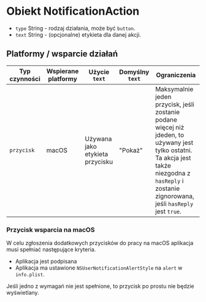 # Obiekt NotificationAction

* `type` String - rodzaj działania, może być `button`.
* `text` String - (opcjonalne) etykieta dla danej akcji.

## Platformy / wsparcie działań

| Typ czynności | Wspierane platformy | Użycie `text`                   | Domyślny `text` | Ograniczenia                                                                                                                                                                                         |
| ------------- | ------------------- | ------------------------------- | --------------- | ---------------------------------------------------------------------------------------------------------------------------------------------------------------------------------------------------- |
| `przycisk`    | macOS               | Używana jako etykieta przycisku | "Pokaż"         | Maksymalnie jeden przycisk, jeśli zostanie podane więcej niż jdeden, to używany jest tylko ostatni. Ta akcja jest także niezgodna z `hasReply` i zostanie zignorowana, jeśli `hasReply` jest `true`. |

### Przycisk wsparcia na macOS

W celu zgłoszenia dodatkowych przycisków do pracy na macOS aplikacja musi spełniać następujące kryteria.

* Aplikacja jest podpisana
* Aplikacja ma ustawione `NSUserNotificationAlertStyle` na `alert` w `info.plist`.

Jeśli jedno z wymagań nie jest spełnione, to przycisk po prostu nie będzie wyświetlany.